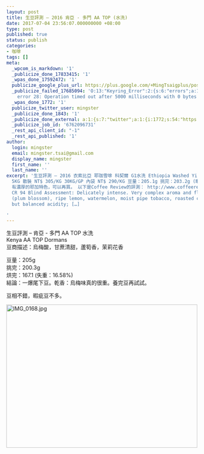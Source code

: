 ```yaml
---
layout: post
title: 生豆評測 – 2016 肯亞 - 多門 AA TOP (水洗)
date: 2017-07-04 23:56:07.000000000 +08:00
type: post
published: true
status: publish
categories:
- 咖啡
tags: []
meta:
  _wpcom_is_markdown: '1'
  _publicize_done_17833415: '1'
  _wpas_done_17592472: '1'
  publicize_google_plus_url: https://plus.google.com/+MingTsaigplus/posts/Ada9TZj7wc6
  _publicize_failed_17685094: 'O:13:"Keyring_Error":2:{s:6:"errors";a:1:{s:21:"keyring-request-error";a:1:{i:0;O:8:"WP_Error":2:{s:6:"errors";a:1:{s:19:"http_request_failed";a:1:{i:0;s:80:"cURL
    error 28: Operation timed out after 5000 milliseconds with 0 bytes received";}}s:10:"error_data";a:0:{}}}}s:10:"error_data";a:0:{}}'
  _wpas_done_1772: '1'
  publicize_twitter_user: mingster
  _publicize_done_1843: '1'
  _publicize_done_external: a:1:{s:7:"twitter";a:1:{i:1772;s:54:"https://twitter.com/mingster/status/882266807029170177";}}
  _publicize_job_id: '6762096731'
  _rest_api_client_id: "-1"
  _rest_api_published: '1'
author:
  login: mingster
  email: mingster.tsai@gmail.com
  display_name: mingster
  first_name: ''
  last_name: ''
excerpt: '生豆評測 – 2016 衣索比亞 耶珈雪啡 科契爾 G1水洗 Ethiopia Washed Yirgacheffe Kochere G1 豆商描述：這款生豆充滿了傳統典型耶家雪啡風土特色，鮮明花香與檸檬皮香氣，入口充滿完熟柑橘、香吉士、葡萄柚的酸甜，中段也隱約帶有生薑與檸檬百里香的特殊香氣，餘韻還有香草與紅茶香氣的氣息。
  5KG 散裝 NT$ 305/KG 30KG/GP 內袋 NT$ 290/KG 豆量：205.1g 挑完：203.2g (暇疵比：0.99% 不到百分之一) 結論：2016年度，真的有G1等級的豆。
  有濃厚的耶加特色，可以再買。 以下是Coffee Review的評測： http://www.coffeereview.com/review/ethiopia-yirgacheffe-kochere-g1/
  CR 94 Blind Assessment: Delicately intense. Very complex aroma and flavor: flowers
  (plum blossom), ripe lemon, watermelon, moist pipe tobacco, roasted cacao nib. Bright
  but balanced acidity; […]

'
---
```

<p>生豆評測 – 肯亞 - 多門 AA TOP 水洗<br />
Kenya AA TOP Dormans<br />
豆商描述：烏梅酸，甘蔗清甜，蘆筍香，茉莉花香</p>
<p>豆量：205g<br />
挑完：200.3g<br />
烘完：167.1 (失重：16.58%)<br />
結論：一爆尾下豆。乾香：烏梅味真的很重。養完豆再試試。</p>
<p>豆相不錯，暇疵豆不多。</p>
<p><img class="  wp-image-1844 aligncenter" src="{{ site.JB.IMAGE_PATH }}/img_01681.jpg" alt="IMG_0168.jpg" width="503" height="377" /></p>
